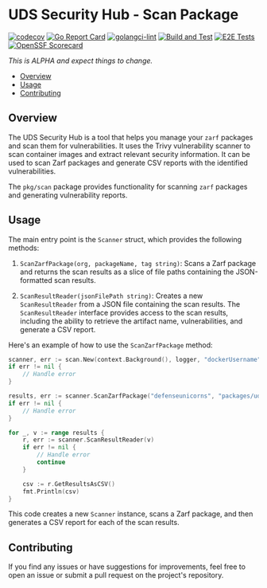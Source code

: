 # UDS Security Hub - Scan Package
[![codecov](https://codecov.io/gh/defenseunicorns/uds-security-hub/graph/badge.svg?token=WEEJUGX5VA)](https://codecov.io/gh/defenseunicorns/uds-security-hub)
[![Go Report Card](https://goreportcard.com/badge/github.com/defenseunicorns/uds-security-hub)](https://goreportcard.com/report/github.com/defenseunicorns/uds-security-hub)
[![golangci-lint](https://github.com/defenseunicorns/uds-security-hub/actions/workflows/lint.yaml/badge.svg)](https://github.com/defenseunicorns/uds-security-hub/actions/workflows/lint.yaml)
[![Build and Test](https://github.com/defenseunicorns/uds-security-hub/actions/workflows/build.yaml/badge.svg)](https://github.com/defenseunicorns/uds-security-hub/actions/workflows/build.yaml)
[![E2E Tests](https://github.com/defenseunicorns/uds-security-hub/actions/workflows/test.yaml/badge.svg)](https://github.com/defenseunicorns/uds-security-hub/actions/workflows/test.yaml)
[![OpenSSF Scorecard](https://api.scorecard.dev/projects/github.com/defenseunicorns/uds-security-hub/badge)](https://scorecard.dev/viewer/?uri=github.com/defenseunicorns/uds-security-hub)

_This is ALPHA and expect things to change._

- [Overview](#overview)
- [Usage](#usage)
- [Contributing](#contributing)

## Overview
The UDS Security Hub is a tool that helps you manage your `zarf` packages and scan them for vulnerabilities. It uses the Trivy vulnerability scanner to scan container images and extract relevant security information. It can be used to scan Zarf packages and generate CSV reports with the identified vulnerabilities.


The `pkg/scan` package provides functionality for scanning `zarf` packages and generating vulnerability reports.

## Usage

The main entry point is the `Scanner` struct, which provides the following methods:

1. `ScanZarfPackage(org, packageName, tag string)`: Scans a Zarf package and returns the scan results as a slice of file paths containing the JSON-formatted scan results.

2. `ScanResultReader(jsonFilePath string)`: Creates a new `ScanResultReader` from a JSON file containing the scan results. The `ScanResultReader` interface provides access to the scan results, including the ability to retrieve the artifact name, vulnerabilities, and generate a CSV report.

Here's an example of how to use the `ScanZarfPackage` method:

```go
scanner, err := scan.New(context.Background(), logger, "dockerUsername", "dockerPassword", "ghcrToken") // Optional credentials for Docker registry access
if err != nil {
    // Handle error
}

results, err := scanner.ScanZarfPackage("defenseunicorns", "packages/uds/gitlab-runner", "16.10.0-uds.0-upstream")
if err != nil {
    // Handle error
}

for _, v := range results {
    r, err := scanner.ScanResultReader(v)
    if err != nil {
        // Handle error
        continue
    }

    csv := r.GetResultsAsCSV()
    fmt.Println(csv)
}
```

This code creates a new `Scanner` instance, scans a Zarf package, and then generates a CSV report for each of the scan results.

## Contributing

If you find any issues or have suggestions for improvements, feel free to open an issue or submit a pull request on the project's repository.
